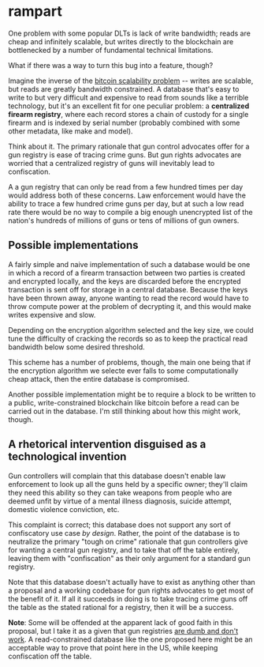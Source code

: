 # rampart

One problem with some popular DLTs is lack of write bandwidth; reads are cheap and infinitely scalable, but writes directly to the blockchain are bottlenecked by a number of fundamental technical limitations.

What if there was a way to turn this bug into a feature, though?

Imagine the inverse of the [bitcoin scalability problem](https://en.wikipedia.org/wiki/Bitcoin_scalability_problem) -- writes are scalable, but reads are greatly bandwidth constrained. A database that's easy to write to but very difficult and expensive to read from sounds like a terrible technology, but it's an excellent fit for one peculiar problem: a **centralized firearm registry**, where each record stores a chain of custody for a single firearm and is indexed by serial number (probably combined with some other metadata, like make and model).

Think about it. The primary rationale that gun control advocates offer for a gun registry is ease of tracing crime guns. But gun rights advocates are worried that a centralized registry of guns will inevitably lead to confiscation.

A a gun registry that can only be read from a few hundred times per day would address both of these concerns. Law enforcement would have the ability to trace a few hundred crime guns per day, but at such a low read rate there would be no way to compile a big enough unencrypted list of the nation's hundreds of millions of guns or tens of millions of gun owners.

## Possible implementations

A fairly simple and naive implementation of such a database would be one in which a record of a firearm transaction between two parties is created and encrypted locally, and the keys are discarded before the encrypted transaction is sent off for storage in a central database. Because the keys have been thrown away, anyone wanting to read the record would have to throw compute power at the problem of decrypting it, and this would make writes expensive and slow.

Depending on the encryption algorithm selected and the key size, we could tune the difficulty of cracking the records so as to keep the practical read bandwidth below some desired threshold.

This scheme has a number of problems, though, the main one being that if the encryption algorithm we selecte ever falls to some computationally cheap attack, then the entire database is compromised.

Another possible implementation might be to require a block to be written to a public, write-constrained blockchain like bitcoin before a read can be carried out in the database. I'm still thinking about how this might work, though.

## A rhetorical intervention disguised as a technological invention

Gun controllers will complain that this database doesn't enable law enforcement to look up all the guns held by a specific owner; they'll claim they need this ability so they can take weapons from people who are deemed unfit by virtue of a mental illness diagnosis, suicide attempt, domestic violence conviction, etc.

This complaint is correct; this database does not support any sort of confiscatory use case _by design_. Rather, the point of the database is to neutralize the primary "tough on crime" rationale that gun controllers give for wanting a central gun registry, and to take that off the table entirely, leaving them with "confiscation" as their only argument for a standard gun registry. 

Note that this database doesn't actually have to exist as anything other than a proposal and a working codebase for gun rights advocates to get most of the benefit of it. If all it succeeds in doing is to take tracing crime guns off the table as the stated rational for a registry, then it will be a success.

**Note**: Some will be offended at the apparent lack of good faith in this proposal, but I take it as a given that gun registries [are dumb and don't work](https://www.forbes.com/sites/danielfisher/2013/01/22/canada-tried-registering-long-guns-and-gave-up/#39511a495a1b). A read-constrained database like the one proposed here might be an acceptable way to prove that point here in the US, while keeping confiscation off the table.